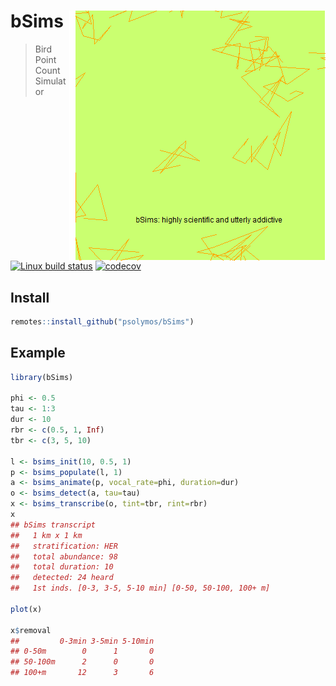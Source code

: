 # bSims <img src="bsims.gif" align="right" style="padding-left:10px;background-color:white;" />
> Bird Point Count Simulator

[![Linux build status](https://travis-ci.org/psolymos/bSims.svg?branch=master)](https://travis-ci.org/psolymos/bSims)
[![codecov](https://codecov.io/gh/psolymos/bSims/branch/master/graph/badge.svg)](https://codecov.io/gh/psolymos/bSims)

## Install

```R
remotes::install_github("psolymos/bSims")
```

## Example

```R
library(bSims)

phi <- 0.5
tau <- 1:3
dur <- 10
rbr <- c(0.5, 1, Inf)
tbr <- c(3, 5, 10)

l <- bsims_init(10, 0.5, 1)
p <- bsims_populate(l, 1)
a <- bsims_animate(p, vocal_rate=phi, duration=dur)
o <- bsims_detect(a, tau=tau)
x <- bsims_transcribe(o, tint=tbr, rint=rbr)
x
## bSims transcript
##   1 km x 1 km
##   stratification: HER
##   total abundance: 98
##   total duration: 10
##   detected: 24 heard
##   1st inds. [0-3, 3-5, 5-10 min] [0-50, 50-100, 100+ m]

plot(x)

x$removal
##         0-3min 3-5min 5-10min
## 0-50m        0      1       0
## 50-100m      2      0       0
## 100+m       12      3       6
```
